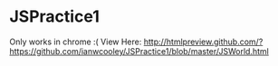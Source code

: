 JSPractice1
===========
Only works in chrome :(
View Here: http://htmlpreview.github.com/?https://github.com/ianwcooley/JSPractice1/blob/master/JSWorld.html
